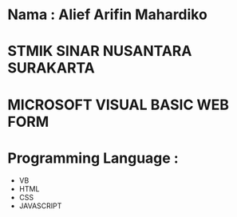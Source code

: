 # Nama : Alief Arifin Mahardiko
# STMIK SINAR NUSANTARA SURAKARTA
# MICROSOFT VISUAL BASIC WEB FORM
# Programming Language : 
- VB
- HTML
- CSS
- JAVASCRIPT
